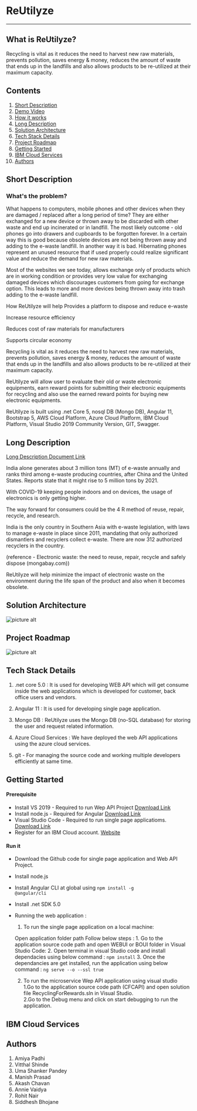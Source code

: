 
# ReUtilyze #

_______________________________________________________________________________________________________________________________________________  

## What is ReUtilyze? ##
Recycling is vital as it reduces the need to harvest new raw materials, prevents pollution, saves energy & money, reduces the amount of waste that ends up in the landfills and also allows products to be re-utilized at their maximum capacity.

## Contents 

01. [Short Description](#Short-Description)
02. [Demo Video](#Demo-Video)
03. [How it works](#How-it-works)
04. [Long Description](#Long-Description)
05. [Solution Architecture](#Solution-Architecture)
06. [Tech Stack Details](#Tech-Stack-Details)
07. [Project Roadmap](#Project-Roadmap)
08. [Getting Started](#Getting-Started)
09. [IBM Cloud Services](#IBM-Cloud-Services)
10. [Authors](#Authors)
 

## Short Description <a name="Short-Description"></a>

### What's the problem?
What happens to computers, mobile phones and other devices when they are damaged / replaced after a long period of time? They are either exchanged for a new device or thrown away to be discarded with other waste and end up incinerated or in landfill. The most likely outcome - old phones go into drawers and cupboards to be forgotten forever. In a certain way this is good because obsolete devices are not being thrown away and adding to the e-waste landfill. In another way it is bad. Hibernating phones represent an unused resource that if used properly could realize significant value and reduce the demand for new raw materials.

Most of the websites we see today, allows exchange only of products which are in working condition or provides very low value for exchanging damaged devices which discourages customers from going for exchange option. This leads to more and more devices being thrown away into trash adding to the e-waste landfill.

How ReUtilyze will help
Provides a platform to dispose and reduce e-waste

Increase resource efficiency

Reduces cost of raw materials for manufacturers

Supports circular economy

Recycling is vital as it reduces the need to harvest new raw materials, prevents pollution, saves energy & money, reduces the amount of waste that ends up in the landfills and also allows products to be re-utilized at their maximum capacity.

ReUtilyze will allow user to evaluate their old or waste electronic equipments, earn reward points for submitting their electronic equipments for recycling and also use the earned reward points for buying new electronic equipments.

ReUtilyze is built using .net Core 5, nosql DB (Mongo DB), Angular 11, Bootstrap 5, AWS Cloud Platform,  Azure Cloud Platform, IBM Cloud Platform, Visual Studio 2019 Community Version, GIT, Swagger.

## Long Description <a name="Long-Description"></a>
[Long Description Document Link](https://github.com/ReUtilyze/ReUtilyze/blob/main/ReUtilyze.docx)
 
 India alone generates about 3 million tons (MT) of e-waste annually and ranks third among e-waste producing countries, after China and the United States. Reports state that it might rise to 5 million tons by 2021.

With COVID-19 keeping people indoors and on devices, the usage of electronics is only getting higher.

The way forward for consumers could be the 4 R method of reuse, repair, recycle, and research.

India is the only country in Southern Asia with e-waste legislation, with laws to manage e-waste in place since 2011, mandating that only authorized dismantlers and recyclers collect e-waste. There are now 312 authorized recyclers in the country.

(reference - Electronic waste: the need to reuse, repair, recycle and safely dispose (mongabay.com))

ReUtilyze will help minimize the impact of electronic waste on the environment during the life span of the product and also when it becomes obsolete.

## Solution Architecture <a name="Solution-Architecture"></a>
![picture alt](https://cfcimages.blob.core.windows.net/cfcimages/Solution_Architecture.png)
## Project Roadmap <a name="Project-Roadmap"></a>
![picture alt](https://cfcimages.blob.core.windows.net/cfcimages/roadmap.png)

## Tech Stack Details <a name="Tech-Stack-Details"></a>

1. .net core 5.0  : It is used for developing WEB API which will get consume inside the web applications which is developed for customer, back office users and vendors.

2. Angular 11 : It is used for developing single page application.

3. Mongo DB : ReUtilyze uses the Mongo DB  (no-SQL database) for storing the user and request related information.

4. Azure Cloud Services : We have deployed the web API applications using the azure cloud services.

5. git - For managing the source code and working multiple developers efficiently at same time. 

## Getting Started <a name="Getting-Started"></a>

#### Prerequisite
* Install VS 2019    - Required to run Wep API Project [Download Link](https://visualstudio.microsoft.com/downloads/)  
* Install node.js    - Required for Angular [Download Link](https://nodejs.org/en/)
* Visual Studio Code - Required to run single page applicatioms. [Download Link](https://visualstudio.microsoft.com/downloads/)
* Register for an IBM Cloud account. [Website](https://www.ibm.com/account/us-en/)

#### Run it
* Download the Github code for single page application and Web API Project.
* Install node.js
* Install Angular CLI at global using  <code>npm install -g @angular/cli</code>
* Install .net SDK 5.0

 
* Running the web application :
    01. To run the single page application on a local machine:<br />

     Open application folder path 
        Follow below steps :
        1. Go to the application source code path and open WEBUI or BOUI folder in Visual Studio Code:
        2. Open terminal in visual Studio code and install dependacies using below command : 
         <code>npm install</code>
        3. Once the dependancies are get installed, run the application using below command :
        <code>ng serve --o --ssl true</code>
        
   02. To run the microservice Wep API application using visual studio  
       1.Go to the application source code path (CFCAPI) and open solution file RecyclingForRewards.sln in Visual Studio.   
       2.Go to the Debug menu and click on start debugging to run the application.


## IBM Cloud Services <a name="IBM-Cloud-Services"></a>
  
 

 

## Authors <a name="Authors"></a>
1. Amiya Padhi
2. Vitthal Shinde
3. Uma Shanker Pandey
4. Manish Prasad
5. Akash Chavan
6. Annie Vaidya
7. Rohit Nair
8. Siddhesh Bhojane

 

 
